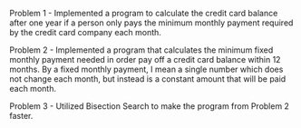 Problem 1 - Implemented a program to calculate the credit card balance after one year if a person only pays the minimum monthly payment required by the credit card company each month.

Problem 2 - Implemented a program that calculates the minimum fixed monthly payment needed in order pay off a credit card balance within 12 months. By a fixed monthly payment, I mean a single number which does not change each month, but instead is a constant amount that will be paid each month. 

Problem 3 - Utilized Bisection Search to make the program from Problem 2 faster.
